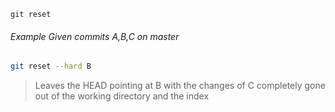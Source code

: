 `git reset`

###### Example Given commits A,B,C on master

```bash
git reset --hard B
```
> Leaves the HEAD pointing at B with the changes of C completely gone out of the working directory and the index
